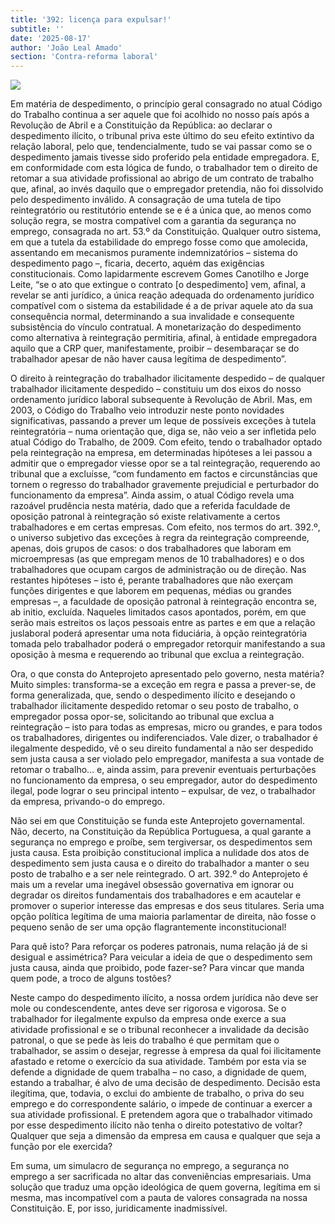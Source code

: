 ```yaml
---
title: '392: licença para expulsar!'
subtitle: ''
date: '2025-08-17'
author: 'João Leal Amado'
section: 'Contra-reforma laboral'
---
```

![](/images/36.jpeg)

Em matéria de despedimento, o princípio geral consagrado no atual Código do Trabalho continua a ser aquele que foi acolhido no nosso país após a Revolução de Abril e a Constituição da República: ao declarar o despedimento ilícito, o tribunal priva este último do seu efeito extintivo da relação laboral, pelo que, tendencialmente, tudo se vai passar como se o despedimento jamais tivesse sido proferido pela entidade empregadora. E, em conformidade com esta lógica de fundo, o trabalhador tem o direito de retomar a sua atividade profissional ao abrigo de um contrato de trabalho que, afinal, ao invés daquilo que o empregador pretendia, não foi dissolvido pelo despedimento inválido.
A consagração de uma tutela de tipo reintegratório ou restitutório entende se e é a única que, ao menos como solução regra, se mostra compatível com a garantia da segurança no emprego, consagrada no art. 53.º da Constituição. Qualquer outro sistema, em que a tutela da estabilidade do emprego fosse como que amolecida, assentando em mecanismos puramente indemnizatórios – sistema do despedimento pago –, ficaria, decerto, aquém das exigências constitucionais. Como lapidarmente escrevem Gomes Canotilho e Jorge Leite, “se o ato que extingue o contrato [o despedimento] vem, afinal, a revelar se anti jurídico, a única reação adequada do ordenamento jurídico compatível com o sistema da estabilidade é a de privar aquele ato da sua consequência normal, determinando a sua invalidade e consequente subsistência do vínculo contratual. A monetarização do despedimento como alternativa à reintegração permitiria, afinal, à entidade empregadora aquilo que a CRP quer, manifestamente, proibir – desembaraçar se do trabalhador apesar de não haver causa legítima de despedimento”.
	
O direito à reintegração do trabalhador ilicitamente despedido – de qualquer trabalhador ilicitamente despedido – constituiu um dos eixos do nosso ordenamento jurídico laboral subsequente à Revolução de Abril. Mas, em 2003, o Código do Trabalho veio introduzir neste ponto novidades significativas, passando a prever um leque de possíveis exceções à tutela reintegratória – numa orientação que, diga se, não veio a ser infletida pelo atual Código do Trabalho, de 2009. Com efeito, tendo o trabalhador optado pela reintegração na empresa, em determinadas hipóteses a lei passou a admitir que o empregador viesse opor se a tal reintegração, requerendo ao tribunal que a excluísse, “com fundamento em factos e circunstâncias que tornem o regresso do trabalhador gravemente prejudicial e perturbador do funcionamento da empresa”.
Ainda assim, o atual Código revela uma razoável prudência nesta matéria, dado que a referida faculdade de oposição patronal à reintegração só existe relativamente a certos trabalhadores e em certas empresas. Com efeito, nos termos do art. 392.º, o universo subjetivo das exceções à regra da reintegração compreende, apenas, dois grupos de casos: o dos trabalhadores que laboram em microempresas (as que empregam menos de 10 trabalhadores) e o dos trabalhadores que ocupam cargos de administração ou de direção. Nas restantes hipóteses – isto é, perante trabalhadores que não exerçam funções dirigentes e que laborem em pequenas, médias ou grandes empresas –, a faculdade de oposição patronal à reintegração encontra se, ab initio, excluída. Naqueles limitados casos apontados, porém, em que serão mais estreitos os laços pessoais entre as partes e em que a relação juslaboral poderá apresentar uma nota fiduciária, à opção reintegratória tomada pelo trabalhador poderá o empregador retorquir manifestando a sua oposição à mesma e requerendo ao tribunal que exclua a reintegração.

Ora, o que consta do Anteprojeto apresentado pelo governo, nesta matéria? Muito simples: transforma-se a exceção em regra e passa a prever-se, de forma generalizada, que, sendo o despedimento ilícito e desejando o trabalhador ilicitamente despedido retomar o seu posto de trabalho, o empregador possa opor-se, solicitando ao tribunal que exclua a reintegração – isto para todas as empresas, micro ou grandes, e para todos os trabalhadores, dirigentes ou indiferenciados. Vale dizer, o trabalhador é ilegalmente despedido, vê o seu direito fundamental a não ser despedido sem justa causa a ser violado pelo empregador, manifesta a sua vontade de retomar o trabalho… e, ainda assim, para prevenir eventuais perturbações no funcionamento da empresa, o seu empregador, autor do despedimento ilegal, pode lograr o seu principal intento – expulsar, de vez, o trabalhador da empresa, privando-o do emprego.

Não sei em que Constituição se funda este Anteprojeto governamental. Não, decerto, na Constituição da República Portuguesa, a qual garante a segurança no emprego e proíbe, sem tergiversar, os despedimentos sem justa causa. Esta proibição constitucional implica a nulidade dos atos de despedimento sem justa causa e o direito do trabalhador a manter o seu posto de trabalho e a ser nele reintegrado. O art. 392.º do Anteprojeto é mais um a revelar uma inegável obsessão governativa em ignorar ou degradar os direitos fundamentais dos trabalhadores e em acautelar e promover o superior interesse das empresas e dos seus titulares. Seria uma opção política legítima de uma maioria parlamentar de direita, não fosse o pequeno senão de ser uma opção flagrantemente inconstitucional!

Para quê isto? Para reforçar os poderes patronais, numa relação já de si desigual e assimétrica? Para veicular a ideia de que o despedimento sem justa causa, ainda que proibido, pode fazer-se? Para vincar que manda quem pode, a troco de alguns tostões?

Neste campo do despedimento ilícito, a nossa ordem jurídica não deve ser mole ou condescendente, antes deve ser rigorosa e vigorosa. Se o trabalhador for ilegalmente expulso da empresa onde exerce a sua atividade profissional e se o tribunal reconhecer a invalidade da decisão patronal, o que se pede às leis do trabalho é que permitam que o trabalhador, se assim o desejar, regresse à empresa da qual foi ilicitamente afastado e retome o exercício da sua atividade. Também por esta via se defende a dignidade de quem trabalha – no caso, a dignidade de quem, estando a trabalhar, é alvo de uma decisão de despedimento. Decisão esta ilegítima, que, todavia, o exclui do ambiente de trabalho, o priva do seu emprego e do correspondente salário, o impede de continuar a exercer a sua atividade profissional. E pretendem agora que o trabalhador vitimado por esse despedimento ilícito não tenha o direito potestativo de voltar? Qualquer que seja a dimensão da empresa em causa e qualquer que seja a função por ele exercida?

Em suma, um simulacro de segurança no emprego, a segurança no emprego a ser sacrificada no altar das conveniências empresariais. Uma solução que traduz uma opção ideológica de quem governa, legítima em si mesma, mas incompatível com a pauta de valores consagrada na nossa Constituição. E, por isso, juridicamente inadmissível.

